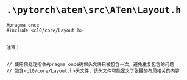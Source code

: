 # `.\pytorch\aten\src\ATen\Layout.h`

```
#pragma once
#include <c10/core/Layout.h>


注释：


// 使用预处理指令#pragma once确保头文件只被包含一次，避免重复包含的问题
// 包含<c10/core/Layout.h>头文件，该头文件可能定义了张量的布局相关的内容
```